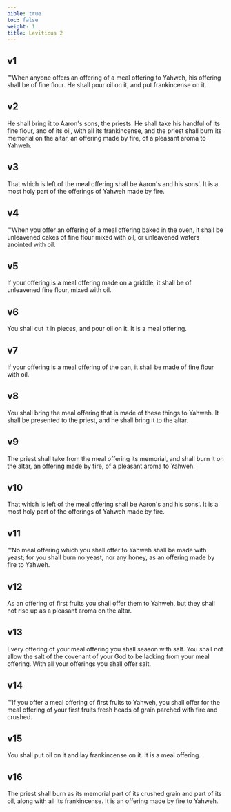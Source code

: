 ```yaml
---
bible: true
toc: false
weight: 1
title: Leviticus 2
---
```




## v1 
"'When anyone offers an offering of a meal offering to Yahweh, his offering shall be of fine flour. He shall pour oil on it, and put frankincense on it. 

## v2 
He shall bring it to Aaron's sons, the priests. He shall take his handful of its fine flour, and of its oil, with all its frankincense, and the priest shall burn its memorial on the altar, an offering made by fire, of a pleasant aroma to Yahweh. 

## v3 
That which is left of the meal offering shall be Aaron's and his sons'. It is a most holy part of the offerings of Yahweh made by fire. 

## v4 
"'When you offer an offering of a meal offering baked in the oven, it shall be unleavened cakes of fine flour mixed with oil, or unleavened wafers anointed with oil. 

## v5 
If your offering is a meal offering made on a griddle, it shall be of unleavened fine flour, mixed with oil. 

## v6 
You shall cut it in pieces, and pour oil on it. It is a meal offering. 

## v7 
If your offering is a meal offering of the pan, it shall be made of fine flour with oil. 

## v8 
You shall bring the meal offering that is made of these things to Yahweh. It shall be presented to the priest, and he shall bring it to the altar. 

## v9 
The priest shall take from the meal offering its memorial, and shall burn it on the altar, an offering made by fire, of a pleasant aroma to Yahweh. 

## v10 
That which is left of the meal offering shall be Aaron's and his sons'. It is a most holy part of the offerings of Yahweh made by fire. 

## v11 
"'No meal offering which you shall offer to Yahweh shall be made with yeast; for you shall burn no yeast, nor any honey, as an offering made by fire to Yahweh. 

## v12 
As an offering of first fruits you shall offer them to Yahweh, but they shall not rise up as a pleasant aroma on the altar. 

## v13 
Every offering of your meal offering you shall season with salt. You shall not allow the salt of the covenant of your God to be lacking from your meal offering. With all your offerings you shall offer salt. 

## v14 
"'If you offer a meal offering of first fruits to Yahweh, you shall offer for the meal offering of your first fruits fresh heads of grain parched with fire and crushed. 

## v15 
You shall put oil on it and lay frankincense on it. It is a meal offering. 

## v16 
The priest shall burn as its memorial part of its crushed grain and part of its oil, along with all its frankincense. It is an offering made by fire to Yahweh.


